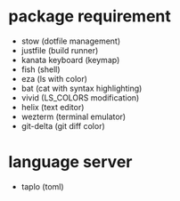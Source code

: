 # package requirement
- stow (dotfile management)
- justfile (build runner)
- kanata keyboard (keymap)
- fish (shell)
- eza (ls with color)
- bat (cat with syntax highlighting)
- vivid  (LS_COLORS modification)
- helix (text editor)
- wezterm (terminal emulator)
- git-delta (git diff color)

# language server
- taplo (toml)
